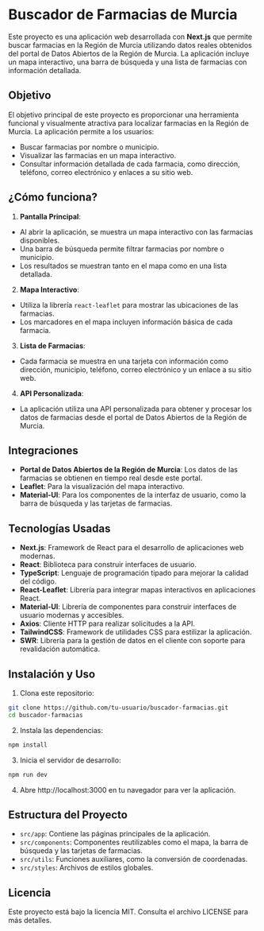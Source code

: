 # Buscador de Farmacias de Murcia

Este proyecto es una aplicación web desarrollada con **Next.js** que permite buscar farmacias en la Región de Murcia utilizando datos reales obtenidos del portal de Datos Abiertos de la Región de Murcia. La aplicación incluye un mapa interactivo, una barra de búsqueda y una lista de farmacias con información detallada.

## Objetivo

El objetivo principal de este proyecto es proporcionar una herramienta funcional y visualmente atractiva para localizar farmacias en la Región de Murcia. La aplicación permite a los usuarios:
- Buscar farmacias por nombre o municipio.
- Visualizar las farmacias en un mapa interactivo.
- Consultar información detallada de cada farmacia, como dirección, teléfono, correo electrónico y enlaces a su sitio web.

## ¿Cómo funciona?

1. **Pantalla Principal**:
  - Al abrir la aplicación, se muestra un mapa interactivo con las farmacias disponibles.
  - Una barra de búsqueda permite filtrar farmacias por nombre o municipio.
  - Los resultados se muestran tanto en el mapa como en una lista detallada.

2. **Mapa Interactivo**:
  - Utiliza la librería `react-leaflet` para mostrar las ubicaciones de las farmacias.
  - Los marcadores en el mapa incluyen información básica de cada farmacia.

3. **Lista de Farmacias**:
  - Cada farmacia se muestra en una tarjeta con información como dirección, municipio, teléfono, correo electrónico y un enlace a su sitio web.

4. **API Personalizada**:
  - La aplicación utiliza una API personalizada para obtener y procesar los datos de farmacias desde el portal de Datos Abiertos de la Región de Murcia.

## Integraciones

- **Portal de Datos Abiertos de la Región de Murcia**: Los datos de las farmacias se obtienen en tiempo real desde este portal.
- **Leaflet**: Para la visualización del mapa interactivo.
- **Material-UI**: Para los componentes de la interfaz de usuario, como la barra de búsqueda y las tarjetas de farmacias.

## Tecnologías Usadas

- **Next.js**: Framework de React para el desarrollo de aplicaciones web modernas.
- **React**: Biblioteca para construir interfaces de usuario.
- **TypeScript**: Lenguaje de programación tipado para mejorar la calidad del código.
- **React-Leaflet**: Librería para integrar mapas interactivos en aplicaciones React.
- **Material-UI**: Librería de componentes para construir interfaces de usuario modernas y accesibles.
- **Axios**: Cliente HTTP para realizar solicitudes a la API.
- **TailwindCSS**: Framework de utilidades CSS para estilizar la aplicación.
- **SWR**: Librería para la gestión de datos en el cliente con soporte para revalidación automática.

## Instalación y Uso

1. Clona este repositorio:
  ```bash
  git clone https://github.com/tu-usuario/buscador-farmacias.git
  cd buscador-farmacias
  ```

2. Instala las dependencias:
  ```bash
  npm install
  ```

3. Inicia el servidor de desarrollo:
  ```bash
  npm run dev
  ```

4. Abre http://localhost:3000 en tu navegador para ver la aplicación.

## Estructura del Proyecto

- `src/app`: Contiene las páginas principales de la aplicación.
- `src/components`: Componentes reutilizables como el mapa, la barra de búsqueda y las tarjetas de farmacias.
- `src/utils`: Funciones auxiliares, como la conversión de coordenadas.
- `src/styles`: Archivos de estilos globales.

## Licencia

Este proyecto está bajo la licencia MIT. Consulta el archivo LICENSE para más detalles.